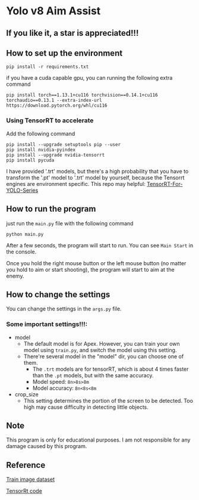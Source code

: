 # Yolo v8 Aim Assist
## If you like it, a star is appreciated!!!

## How to set up the environment

`pip install -r requirements.txt`

if you have a cuda capable gpu, you can running the following extra command

`pip install torch==1.13.1+cu116 torchvision==0.14.1+cu116 torchaudio==0.13.1 --extra-index-url https://download.pytorch.org/whl/cu116`

### Using TensorRT to accelerate
Add the following command
```
pip install --upgrade setuptools pip --user
pip install nvidia-pyindex
pip install --upgrade nvidia-tensorrt
pip install pycuda
```
I have provided '.trt' models, but there's a high probability that you have to transform the '.pt' model to '.trt' model by yourself, because the Tensorrt engines are environment specific. This repo may helpful: [TensorRT-For-YOLO-Series](https://github.com/Linaom1214/TensorRT-For-YOLO-Series)


## How to run the program
just run the `main.py` file with the following command

`python main.py`

After a few seconds, the program will start to run. You can see `Main Start` in the console.

Once you hold the right mouse button or the left mouse button (no matter you hold to aim or start shooting), the program will start to aim at the enemy.

## How to change the settings
You can change the settings in the `args.py` file.

### Some important settings!!!:
- model
    - The default model is for Apex. However, you can train your own model using `train.py`, and switch the model using this setting.
    - There're several model in the "model" dir, you can choose one of them.
        - The `.trt` models are for tensorRT, which is about 4 times faster than the `.pt` models, but with the same accuracy. 
        - Model speed: `8n>8s>8m`
        - Model accuracy: `8n<8s<8m`
- crop_size
    - This setting determines the portion of the screen to be detected. Too high may cause difficulty in detecting little objects.
## Note
This program is only for educational purposes. I am not responsible for any damage caused by this program.

## Reference
[Train image dataset](https://universe.roboflow.com/apex-esoic/apexyolov6)

[TensorRt code](https://github.com/Linaom1214/TensorRT-For-YOLO-Series)